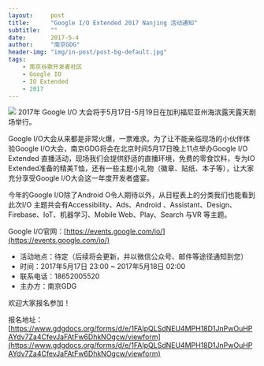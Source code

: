 ```yaml
---
layout:     post
title:      "Google I/O Extended 2017 Nanjing 活动通知"
subtitle:   ""
date:       2017-5-4
author:     "南京GDG"
header-img: "img/in-post/post-bg-default.jpg"
tags:
    - 南京谷歌开发者社区
    - Google IO
    - IO Extended
    - 2017
---
```

![](https://ofl53fv4k.qnssl.com/vemAqLGtrz--EgzsA4dwKbnGDJX593fKhhYt3OiAQyrQewHAiUSm7Y43gd1P8RxARUao8le5hQ=w1124)
2017年 Google I/O 大会将于5月17日-5月19日在加利福尼亚州海滨露天露天剧场举行。

Google I/O大会从来都是非常火爆，一票难求。为了让不能亲临现场的小伙伴体验Google I/O大会，南京GDG将会在北京时间5月17日晚上11点举办Google I/O Extended 直播活动，现场我们会提供舒适的直播环境，免费的零食饮料，专为IO Extended准备的精美T恤，还有一些主题小礼物（徽章、贴纸、本子等），让大家充分享受Google I/O大会这一年度开发者盛宴。

今年的Google I/O除了Android O令人期待以外，从日程表上的分类我们也能看到此次I/O 主题共会有Accessibility、Ads、Android 、Assistant、Design、Firebase、IoT、机器学习、Mobile Web、Play、Search 与VR 等主题。

Google I/O官网：[https://events.google.com/io/](https://events.google.com/io/)

*   活动地点：待定（后续将会更新，并以微信公众号、邮件等途径通知到您）
*   时间：2017年5月17日 23:00 ~ 2017年5月18日 02:00
*   联系电话：18652005520
*   主办方：南京GDG

欢迎大家报名参加！

报名地址： [https://www.gdgdocs.org/forms/d/e/1FAIpQLSdNEU4MPH18D1JnPwOuHPAYdv7Za4CfevJaFAtFw6DhkNOgcw/viewform](https://www.gdgdocs.org/forms/d/e/1FAIpQLSdNEU4MPH18D1JnPwOuHPAYdv7Za4CfevJaFAtFw6DhkNOgcw/viewform)
